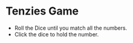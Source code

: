 # Tenzies Game

- Roll the Dice until you match all the numbers.
- Click the dice to hold the number.
